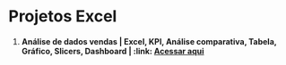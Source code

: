 # Projetos Excel

<ol>

 <li><h4>Análise de dados vendas | Excel, KPI, Análise comparativa, Tabela, Gráfico, Slicers, Dashboard | :link: <a href="https://github.com/eugersonmendonca/analise-de-dados-excel">Acessar aqui</a></h4></li>
  
</ol>
